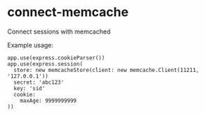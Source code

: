 connect-memcache
================

Connect sessions with memcached

Example usage:

    app.use(express.cookieParser())
    app.use(express.session(
      store: new memcacheStore(client: new memcache.Client(11211, '127.0.0.1'))
      secret: 'abc123'
      key: 'sid'
      cookie:
        maxAge: 9999999999
    ))
